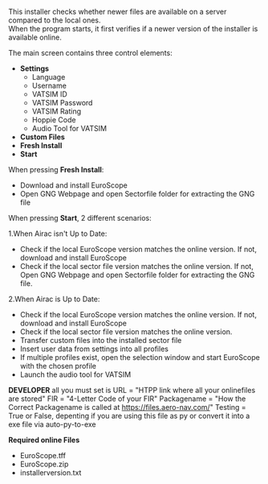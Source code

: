 This installer checks whether newer files are available on a server compared to the local ones.  
When the program starts, it first verifies if a newer version of the installer is available online.  

The main screen contains three control elements:  
- **Settings**  
  - Language  
  - Username  
  - VATSIM ID  
  - VATSIM Password  
  - VATSIM Rating  
  - Hoppie Code  
  - Audio Tool for VATSIM
- **Custom Files**  
- **Fresh Install**  
- **Start**  

When pressing **Fresh Install**:  
   - Download and install EuroScope  
   - Open GNG Webpage and open Sectorfile folder for extracting the GNG file 

When pressing **Start**, 2 different scenarios:

1.When Airac isn't Up to Date:
   - Check if the local EuroScope version matches the online version. If not, download and install EuroScope  
   - Check if the local sector file version matches the online version. If not, Open GNG Webpage and open Sectorfile folder for extracting the GNG file.  

2.When Airac is Up to Date:
   - Check if the local EuroScope version matches the online version. If not, download and install EuroScope  
   - Check if the local sector file version matches the online version.
   - Transfer custom files into the installed sector file  
   - Insert user data from settings into all profiles  
   - If multiple profiles exist, open the selection window and start EuroScope with the chosen profile  
   - Launch the audio tool for VATSIM  


**DEVELOPER**
all you must set is 
URL = "HTPP link where all your onlinefiles are stored"
FIR = "4-Letter Code of your FIR"
Packagename = "How the Correct Packagename is called at https://files.aero-nav.com/"
Testing = True or False, depenting if you are using this file as py or convert it into a exe file via auto-py-to-exe

**Required online Files**
- EuroScope.tff
- EuroScope.zip
- installerversion.txt
